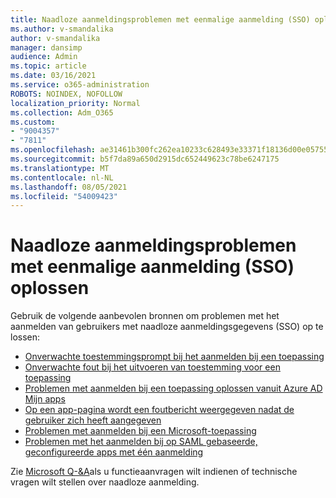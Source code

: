 ```yaml
---
title: Naadloze aanmeldingsproblemen met eenmalige aanmelding (SSO) oplossen
ms.author: v-smandalika
author: v-smandalika
manager: dansimp
audience: Admin
ms.topic: article
ms.date: 03/16/2021
ms.service: o365-administration
ROBOTS: NOINDEX, NOFOLLOW
localization_priority: Normal
ms.collection: Adm_O365
ms.custom:
- "9004357"
- "7811"
ms.openlocfilehash: ae31461b300fc262ea10233c628493e33371f18136d00e05755971c08d2ba3d3
ms.sourcegitcommit: b5f7da89a650d2915dc652449623c78be6247175
ms.translationtype: MT
ms.contentlocale: nl-NL
ms.lasthandoff: 08/05/2021
ms.locfileid: "54009423"
---
```

# <a name="troubleshoot-seamless-single-sign-on-sso-user-sign-in-issues"></a>Naadloze aanmeldingsproblemen met eenmalige aanmelding (SSO) oplossen

Gebruik de volgende aanbevolen bronnen om problemen met het aanmelden van gebruikers met naadloze aanmeldingsgegevens (SSO) op te lossen:

- [Onverwachte toestemmingsprompt bij het aanmelden bij een toepassing](https://docs.microsoft.com/azure/active-directory/manage-apps/application-sign-in-unexpected-user-consent-prompt) 
- [Onverwachte fout bij het uitvoeren van toestemming voor een toepassing](https://docs.microsoft.com/azure/active-directory/manage-apps/application-sign-in-unexpected-user-consent-error) 
- [Problemen met aanmelden bij een toepassing oplossen vanuit Azure AD Mijn apps](https://docs.microsoft.com/azure/active-directory/manage-apps/application-sign-in-other-problem-access-panel) 
- [Op een app-pagina wordt een foutbericht weergegeven nadat de gebruiker zich heeft aangegeven](https://docs.microsoft.com/azure/active-directory/manage-apps/application-sign-in-problem-application-error)
- [Problemen met aanmelden bij een Microsoft-toepassing](https://docs.microsoft.com/azure/active-directory/manage-apps/application-sign-in-problem-first-party-microsoft) 
- [Problemen met het aanmelden bij op SAML gebaseerde, geconfigureerde apps met één aanmelding](https://docs.microsoft.com/azure/active-directory/manage-apps/application-sign-in-problem-federated-sso-gallery)

Zie [Microsoft Q-&A](https://docs.microsoft.com/answers/topics/azure-ad-single-sign-on.html)als u functieaanvragen wilt indienen of technische vragen wilt stellen over naadloze aanmelding.

